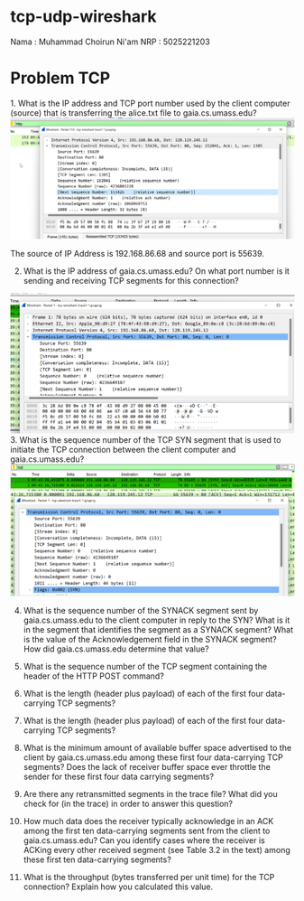 # tcp-udp-wireshark

Nama : Muhammad Choirun Ni'am
NRP : 5025221203

<h1>Problem TCP</h1>
1. What is the IP address and TCP port number used by the client computer (source) 
that is transferring the alice.txt file to gaia.cs.umass.edu?
<img src="img/1.png" alt="">

The source of IP Address is 192.168.86.68 and source port is 55639.

2. What is the IP address of gaia.cs.umass.edu? On what port number is it sending 
and receiving TCP segments for this connection?
<img src="img/2.png" alt="">
3. What is the sequence number of the TCP SYN segment that is used to initiate the 
TCP connection between the client computer and gaia.cs.umass.edu?
<img src="img/3.1.png" alt="">
<img src="img/3.2.png" alt="">

4. What is the sequence number of the SYNACK segment sent by gaia.cs.umass.edu 
to the client computer in reply to the SYN? What is it in the segment that 
identifies the segment as a SYNACK segment? What is the value of the
Acknowledgement field in the SYNACK segment? How did gaia.cs.umass.edu 
determine that value?

5. What is the sequence number of the TCP segment containing the header of the 
HTTP POST command?

6. What is the length (header plus payload) of each of the first four data-carrying 
TCP segments?

7. What is the length (header plus payload) of each of the first four data-carrying 
TCP segments?

8. What is the minimum amount of available buffer space advertised to the client by 
gaia.cs.umass.edu among these first four data-carrying TCP segments? Does the 
lack of receiver buffer space ever throttle the sender for these first four data carrying segments?

9. Are there any retransmitted segments in the trace file? What did you check for (in 
the trace) in order to answer this question?

10. How much data does the receiver typically acknowledge in an ACK among the 
first ten data-carrying segments sent from the client to gaia.cs.umass.edu? Can 
you identify cases where the receiver is ACKing every other received segment 
(see Table 3.2 in the text) among these first ten data-carrying segments?

11. What is the throughput (bytes transferred per unit time) for the TCP connection? 
Explain how you calculated this value.

